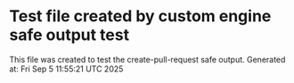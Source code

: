 # Test file created by custom engine safe output test
This file was created to test the create-pull-request safe output.
Generated at: Fri Sep  5 11:55:21 UTC 2025
